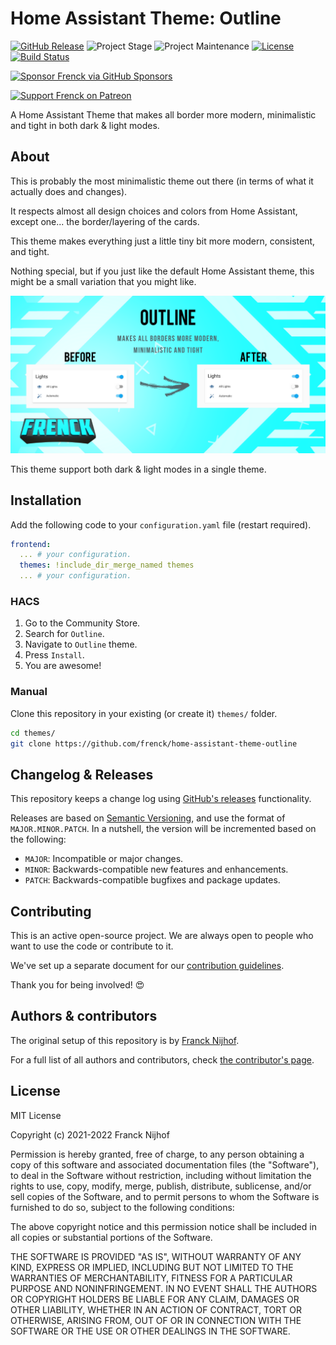 # Home Assistant Theme: Outline

[![GitHub Release][releases-shield]][releases]
![Project Stage][project-stage-shield]
![Project Maintenance][maintenance-shield]
[![License][license-shield]](LICENSE.md)
[![Build Status][build-shield]][build]

[![Sponsor Frenck via GitHub Sponsors][github-sponsors-shield]][github-sponsors]

[![Support Frenck on Patreon][patreon-shield]][patreon]

A Home Assistant Theme that makes all border more modern, minimalistic and
tight in both dark & light modes.

## About

This is probably the most minimalistic theme out there (in terms of what
it actually does and changes).

It respects almost all design choices and colors from Home Assistant, except
one... the border/layering of the cards.

This theme makes everything just a little tiny bit more modern, consistent,
and tight.

Nothing special, but if you just like the default Home Assistant theme, this
might be a small variation that you might like.

[![Home Assistant Theme: Outline; Before & After][preview]][preview]

This theme support both dark & light modes in a single theme.

## Installation

Add the following code to your `configuration.yaml` file (restart required).

```yaml
frontend:
  ... # your configuration.
  themes: !include_dir_merge_named themes
  ... # your configuration.
```

### HACS

1. Go to the Community Store.
2. Search for `Outline`.
3. Navigate to `Outline` theme.
4. Press `Install`.
5. You are awesome!

### Manual

Clone this repository in your existing (or create it) `themes/` folder.

```bash
cd themes/
git clone https://github.com/frenck/home-assistant-theme-outline
```

## Changelog & Releases

This repository keeps a change log using [GitHub's releases][releases]
functionality.

Releases are based on [Semantic Versioning][semver], and use the format
of `MAJOR.MINOR.PATCH`. In a nutshell, the version will be incremented
based on the following:

- `MAJOR`: Incompatible or major changes.
- `MINOR`: Backwards-compatible new features and enhancements.
- `PATCH`: Backwards-compatible bugfixes and package updates.

## Contributing

This is an active open-source project. We are always open to people who want to
use the code or contribute to it.

We've set up a separate document for our
[contribution guidelines](CONTRIBUTING.md).

Thank you for being involved! :heart_eyes:

## Authors & contributors

The original setup of this repository is by [Franck Nijhof][frenck].

For a full list of all authors and contributors,
check [the contributor's page][contributors].

## License

MIT License

Copyright (c) 2021-2022 Franck Nijhof

Permission is hereby granted, free of charge, to any person obtaining a copy
of this software and associated documentation files (the "Software"), to deal
in the Software without restriction, including without limitation the rights
to use, copy, modify, merge, publish, distribute, sublicense, and/or sell
copies of the Software, and to permit persons to whom the Software is
furnished to do so, subject to the following conditions:

The above copyright notice and this permission notice shall be included in all
copies or substantial portions of the Software.

THE SOFTWARE IS PROVIDED "AS IS", WITHOUT WARRANTY OF ANY KIND, EXPRESS OR
IMPLIED, INCLUDING BUT NOT LIMITED TO THE WARRANTIES OF MERCHANTABILITY,
FITNESS FOR A PARTICULAR PURPOSE AND NONINFRINGEMENT. IN NO EVENT SHALL THE
AUTHORS OR COPYRIGHT HOLDERS BE LIABLE FOR ANY CLAIM, DAMAGES OR OTHER
LIABILITY, WHETHER IN AN ACTION OF CONTRACT, TORT OR OTHERWISE, ARISING FROM,
OUT OF OR IN CONNECTION WITH THE SOFTWARE OR THE USE OR OTHER DEALINGS IN THE
SOFTWARE.

[build-shield]: https://github.com/frenck/home-assistant-theme-outline/actions/workflows/linting.yaml/badge.svg
[build]: https://github.com/frenck/home-assistant-theme-outline/actions/workflows/linting.yaml
[contributors]: https://github.com/frenck/home-assistant-theme-outline/graphs/contributors
[frenck]: https://github.com/frenck
[github-sponsors-shield]: https://frenck.dev/wp-content/uploads/2019/12/github_sponsor.png
[github-sponsors]: https://github.com/sponsors/frenck
[license-shield]: https://img.shields.io/github/license/frenck/home-assistant-theme-outline.svg
[maintenance-shield]: https://img.shields.io/maintenance/yes/2022.svg
[patreon-shield]: https://frenck.dev/wp-content/uploads/2019/12/patreon.png
[patreon]: https://www.patreon.com/frenck
[project-stage-shield]: https://img.shields.io/badge/project%20stage-experimental-yellow.svg
[releases-shield]: https://img.shields.io/github/release/frenck/home-assistant-theme-outline.svg
[releases]: https://github.com/frenck/home-assistant-theme-outline/releases
[semver]: http://semver.org/spec/v2.0.0.html
[preview]: https://github.com/frenck/home-assistant-theme-outline/raw/main/images/before-after.png
